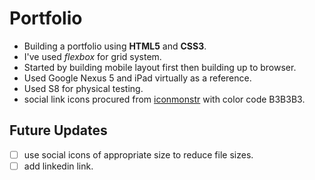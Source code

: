 # Portfolio

- Building a portfolio using **HTML5** and **CSS3**.
- I've used *flexbox* for grid system.
- Started by building mobile layout first then building up to browser.
- Used Google Nexus 5 and iPad virtually as a reference.
- Used S8 for physical testing.
- social link icons procured from [iconmonstr](https://iconmonstr.com/) with color code B3B3B3.

## Future Updates

- [ ] use social icons of appropriate size to reduce file sizes.
- [ ] add linkedin link.
